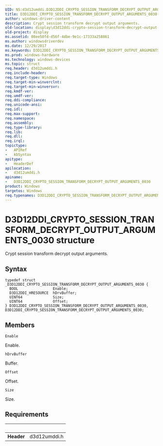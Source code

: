 ```yaml
---
UID: NS:d3d12umddi.D3D12DDI_CRYPTO_SESSION_TRANSFORM_DECRYPT_OUTPUT_ARGUMENTS_0030
title: D3D12DDI_CRYPTO_SESSION_TRANSFORM_DECRYPT_OUTPUT_ARGUMENTS_0030
author: windows-driver-content
description: Crypt session transform decrypt output arguments.
old-location: display\d3d12ddi-crypto-session-transform-decrypt-output-arguments-0030.htm
old-project: display
ms.assetid: 08ee50fd-d56f-4dbe-9e1c-17333a258861
ms.author: windowsdriverdev
ms.date: 12/29/2017
ms.keywords: D3D12DDI_CRYPTO_SESSION_TRANSFORM_DECRYPT_OUTPUT_ARGUMENTS_0030, display.d3d12ddi-crypto-session-transform-decrypt-output-arguments-0030, D3D12DDI_CRYPTO_SESSION_TRANSFORM_DECRYPT_OUTPUT_ARGUMENTS_0030 structure [Display Devices], d3d12umddi/D3D12DDI_CRYPTO_SESSION_TRANSFORM_DECRYPT_OUTPUT_ARGUMENTS_0030
ms.prod: windows-hardware
ms.technology: windows-devices
ms.topic: struct
req.header: d3d12umddi.h
req.include-header: 
req.target-type: Windows
req.target-min-winverclnt: 
req.target-min-winversvr: 
req.kmdf-ver: 
req.umdf-ver: 
req.ddi-compliance: 
req.unicode-ansi: 
req.idl: 
req.max-support: 
req.namespace: 
req.assembly: 
req.type-library: 
req.lib: 
req.dll: 
req.irql: 
topictype:
-	APIRef
-	kbSyntax
apitype:
-	HeaderDef
apilocation:
-	d3d12umddi.h
apiname:
-	D3D12DDI_CRYPTO_SESSION_TRANSFORM_DECRYPT_OUTPUT_ARGUMENTS_0030
product: Windows
targetos: Windows
req.typenames: D3D12DDI_CRYPTO_SESSION_TRANSFORM_DECRYPT_OUTPUT_ARGUMENTS_0030
---
```


# D3D12DDI_CRYPTO_SESSION_TRANSFORM_DECRYPT_OUTPUT_ARGUMENTS_0030 structure
Crypt session transform decrypt output arguments.

## Syntax
````
typedef struct _D3D12DDI_CRYPTO_SESSION_TRANSFORM_DECRYPT_OUTPUT_ARGUMENTS_0030 {
  BOOL                Enable;
  D3D12DDI_HRESOURCE  hDrvBuffer;
  UINT64              Size;
  UINT64              Offset;
} D3D12DDI_CRYPTO_SESSION_TRANSFORM_DECRYPT_OUTPUT_ARGUMENTS_0030, D3D12DDI_CRYPTO_SESSION_TRANSFORM_DECRYPT_OUTPUT_ARGUMENTS_0030;
````

## Members


`Enable`

Enable.

`hDrvBuffer`

Buffer.

`Offset`

Offset.

`Size`

Size.


## Requirements
| &nbsp; | &nbsp; |
| ---- |:---- |
| **Header** | d3d12umddi.h |